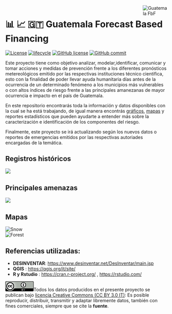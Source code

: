 
<img alt="Guatemala FbF" src="https://github.com/barja8/FbFGuatemala/blob/master/Img/LOGO%20FbF%20Spanish.jpg" align="right" width = 15%/>

# :bar_chart: :chart_with_upwards_trend: :guatemala: **Guatemala Forecast Based Financing**

[![License](https://img.shields.io/badge/License-MIT-blue.svg)](https://opensource.org/licenses/MIT)
[![lifecycle](https://img.shields.io/badge/lifecycle-stable-brightgreen.svg)](https://www.tidyverse.org/lifecycle/#stable)
[![GitHub license](https://img.shields.io/badge/License-Creative%20Commons%20Attribution%204.0%20International-blue)](https://creativecommons.org/licenses/)
[![GitHub commit](https://img.shields.io/github/last-commit/pcm-dpc/COVID-19)](https://github.com/barja8/FbFGuatemala/commits/master)

Este proyecto tiene como objetivo analizar, modelar,identificar, comunicar y tomar acciones y medidas de prevención frente a los diferentes pronósticos metereológicos emitido por las respectivas instituciones técnico científica, esto con la finalidad de poder llevar ayuda humanitaria días antes de la ocurrencia de un determinado fenómeno a los municipios más vulnerables o con altos índices de riesgo frente a las principales amanezanas de mayor ocurrencia e impacto en el país de Guatemala.

En este repositorio encontrarás toda la información y datos disponibles con la cual se ha está trabajando, de igual manera encontrás [gráficos](https://github.com/barja8/FbFGuatemala/tree/master/Gr%C3%A1ficos), [mapas](https://github.com/barja8/FbFGuatemala/tree/master/Mapas) y reportes estadísticos que pueden ayudarte a entender más sobre la caracterización e identificación de los componentes del riesgo.

Finalmente, este proyecto se irá actualizando según los nuevos datos o reportes de emergencias emitidos por las respectivas 
autoriades encargadas de la temática.

## Registros históricos 
![](./Gráficos/EMERGENCIAS_GUATEMALA_1990_2015_V2.png)

## Principales amenazas 
![](./Gráficos/EventosxDamnificados.png)

## Mapas

<div class="row">
    <img src="https://github.com/barja8/FbFGuatemala/blob/master/Mapas/Inundaciones_Deparmento.png" alt="Snow" style="width:25%">
  </div>
  <div class="column">
    <img src="https://github.com/barja8/FbFGuatemala/blob/master/Mapas/Sequ%C3%ADas_Deparmento.png" alt="Forest" style="width:25%">
  </div>



## Referencias utilizadas:
- **DESINVENTAR**: <https://www.desinventar.net/DesInventar/main.jsp>
- **QGIS** : <https://qgis.org/it/site/>
- **R y Rstudio** : <https://cran.r-project.org/> , <https://rstudio.com/>

![](./Img/istat88x31.png)Todos los datos producidos en el presente proyecto se publican bajo [licencia Creative Commons (CC BY 3.0 IT)](https://creativecommons.org/share-your-work/): Es posible reproducir, distribuir, transmitir y adaptar libremente datos,  también con fines comerciales, siempre que se cite la **fuente**.







